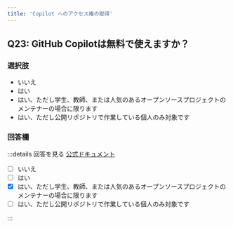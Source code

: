 ```yaml
---
title: 'Copilot へのアクセス権の取得'
---
```


## Q23: GitHub Copilotは無料で使えますか？

### 選択肢

- いいえ
- はい
- はい、ただし学生、教師、または人気のあるオープンソースプロジェクトのメンテナーの場合に限ります
- はい、ただし公開リポジトリで作業している個人のみ対象です

### 回答欄

:::details 回答を見る
[公式ドキュメント](https://docs.github.com/ja/copilot/about-github-copilot/what-is-github-copilot#for-individuals)

- [ ] いいえ
- [ ] はい
- [x] はい、ただし学生、教師、または人気のあるオープンソースプロジェクトのメンテナーの場合に限ります
- [ ] はい、ただし公開リポジトリで作業している個人のみ対象です

:::
